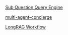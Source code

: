 [Sub Question Query Engine](https://colab.research.google.com/drive/1WIUhfiNu85q-YuzySzX8QTMUhquoob47)

[multi-agent-concierge](https://github.com/run-llama/multi-agent-concierge/)

[LongRAG Workflow](https://docs.llamaindex.ai/en/stable/examples/workflow/long_rag_pack/)
